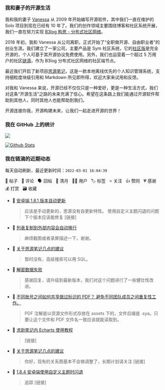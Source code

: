 ### 我和妻子的开源生活

我和我的妻子 [Vanessa](https://github.com/Vanessa219) 从 2009 年开始编写开源软件，其中我们一直在维护的 Solo 项目到现在已经有 10 年了。我们的创作领域主要围绕博客和社区系统开展，我们一直在努力实现 [B3log 构思 - 分布式社区网络](https://ld246.com/article/1546941897596)。

2018 年初，我和 Vanessa 从公司离职，正式开始了“全职做开源、自由职业者”的创业生涯。我们建立了一家公司，主要产品是 Sym 社区系统，它的[社区版](https://github.com/88250/symphony)是完全开源的，个人可基于其开源协议免费使用。另外，我们也运营着一个超过 5 万用户的社区[链滴](https://ld246.com)，作为 B3log 分布式社区网络的社区端节点。

最近我们开启了新项目[思源笔记](https://github.com/siyuan-note/siyuan)，这是一款本地离线优先的个人知识管理系统，支持细粒度块级引用和 Markdown 所见即所得，欢迎大家来试用和反馈。

对我和 Vanessa 来说，开源已经不仅仅只是一种爱好，更是一种生活方式，我们对这条“开源生活”之路的未来充满了信心。希望在这条路上我们能通过开源软件帮助到其他人，同时其他人也能帮助到我们。

开源连接你我，开源构建未来，让我们一起走进开源的世界！

### 我在 GitHub 上的统计

<a title="Hits" target="_blank" href="https://github.com/88250/88250"><img src="https://hits.b3log.org/88250/88250.svg"></a>

[![Github Stats](https://github-readme-stats.vercel.app/api?username=88250&theme=tokyonight&show_icons=true)](https://github.com/88250)

<!--events start -->

### 我在链滴的近期动态

每天自动刷新，最近更新时间：`2022-03-01 16:04:39`

📝 帖子 &nbsp; 💬 评论 &nbsp; 🗣 回帖 &nbsp; 🌙 清月 &nbsp; 👨‍💻 用户 &nbsp; 🏷️ 标签 &nbsp; ⭐️ 关注 &nbsp; 👍 赞同 &nbsp; 💗 感谢 &nbsp; 💰 打赏 &nbsp; 🗃 收藏

* 💬 [安卓端 1.8.1 版本自动更新](https://ld246.com/article/1646107387357/comment/1646107589672#comments)

  > 应该是手动更新的，思源没有自更新特性。 使用自定义主题闪退的问题下个版本应该能修复 [链接]
* 💬 [列表复制到外部内容会自动换行](https://ld246.com/article/1646105889104/comment/1646107361512#comments)

  > 麻烦截图或者录屏描述一下，谢谢。
* 💬 [关于思源笔记几点的建议](https://ld246.com/article/1646093079770/comment/1646101982856#comments)

  > 暂时没有，高级搜索可以用 SQL。
* 💬 [解密数据失败](https://ld246.com/article/1646039330199/comment/1646100611229#comments)

  > 感谢回复，请升级到最新版本，我们对这个问题进行了一些健壮性改进。
* 💬 [不同账号之间如何共享做过标识的 PDF？  避免不同团队成员之间重复性工作。](https://ld246.com/article/1646062255905/comment/1646098927870#comments)

  > PDF 注解是以资源文件形式存放在 assets 下的，文件后缀是 .sya。只要让这个文件和 PDF 文件名一致应该就能读取到。
* 💬 [求助笔记内 Echarts 使用教程](https://ld246.com/article/1646094885300/comment/1646098815329#comments)

  > [链接]
* 💬 [关于思源笔记几点的建议](https://ld246.com/article/1646093079770/comment/1646094497970#comments)

  > 你好，现有的关系图基本不会做调整了，长期计划请关注 [链接]
* 💬 [1.8.4 安卓端使用自定义主题时闪退](https://ld246.com/article/1646053146964/comment/1646066167571#comments)

  > 追踪 [链接]


<!--events end -->
